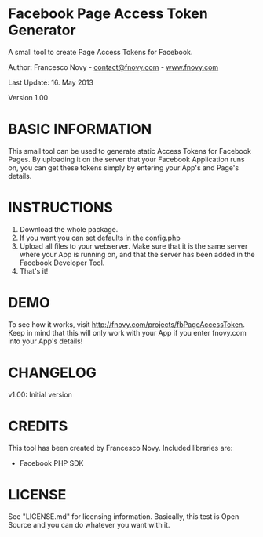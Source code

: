 Facebook Page Access Token Generator
=================

A small tool to create Page Access Tokens for Facebook.

Author: Francesco Novy - contact@fnovy.com - www.fnovy.com

Last Update: 16. May 2013

Version 1.00


BASIC INFORMATION
====================
This small tool can be used to generate static Access Tokens for Facebook Pages. 
By uploading it on the server that your Facebook Application runs on, you can
get these tokens simply by entering your App's and Page's details.


INSTRUCTIONS
====================
1. Download the whole package.
2. If you want you can set defaults in the config.php
3. Upload all files to your webserver. Make sure that it is the same server 
where your App is running on, and that the server has been added in the Facebook Developer Tool.
4. That's it!


DEMO
====================
To see how it works, visit http://fnovy.com/projects/fbPageAccessToken.
Keep in mind that this will only work with your App if you enter fnovy.com into your App's details!


CHANGELOG
====================
v1.00: Initial version


CREDITS
====================
This tool has been created by Francesco Novy. Included libraries are:
- Facebook PHP SDK


LICENSE
====================
See "LICENSE.md" for licensing information. Basically, this test is Open Source and you can do whatever you want with it.